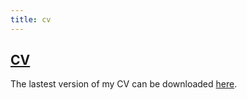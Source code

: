 ```yaml
---
title: cv 
---
```

## [CV](assets/docs/HarryWaugh.pdf)
The lastest version of my CV can be downloaded [here](assets/docs/HarryWaugh.pdf).
